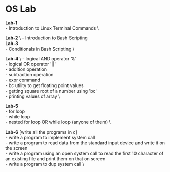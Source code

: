 # OS Lab

**Lab-1** \
	- Introduction to Linux Terminal Commands \

**Lab-2** \ 
	- Introduction to Bash Scripting \
**Lab-3** \
	- Conditionals in Bash Scripting \

**Lab-4** \ 
	- logical AND operator '&' \
	- logical OR operator '||' \
	- addition operation \
        - subtraction operation \
	- expr command \
	- bc utility to get floating point values \
	- getting square root of a number using 'bc' \
	- printing values of array \

**Lab-5** \
	- for loop \
	- while loop \
	- nested for loop OR while loop (anyone of them) \

**Lab-6** [write all the programs in c] \
	- write a program to implement system call \
	- write a program to read data from the standard input device and write it on the screen \
	- write a program using an open system call to read the first 10 character of an existing file and print them on that on screen \
	- write a program to dup system call \ 

